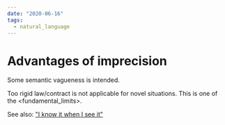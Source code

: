 ```yaml
---
date: "2020-06-16"
tags:
  - natural_language
---
```


# Advantages of imprecision

Some semantic vagueness is intended.

Too rigid law/contract is not applicable for novel situations. This is one of the <fundamental_limits>.


See also: ["I know it when I see it"](https://en.wikipedia.org/wiki/I_know_it_when_I_see_it)

